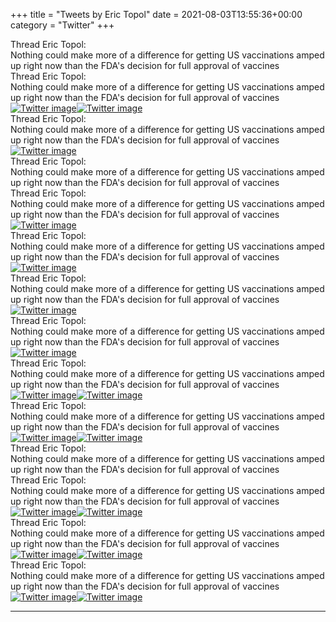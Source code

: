 +++
title = "Tweets by Eric Topol" 
date = 2021-08-03T13:55:36+00:00
category = "Twitter"
+++
<div class="tweet"> 
<div class="profile"> 
Thread Eric Topol: 
</div> 
<div class="tweet-content">Nothing could make more of a difference for getting US vaccinations amped up right now than the FDA's decision for full approval of vaccines</div></div><div class="tweet"> 
<div class="profile"> 
Thread Eric Topol: 
</div> 
<div class="tweet-content">Nothing could make more of a difference for getting US vaccinations amped up right now than the FDA's decision for full approval of vaccines</div></div><a href="E73x2kuX0AA0Kvx.jpg"  ><img src="E73x2kuX0AA0Kvx.jpg" alt="Twitter image" ></img></a><a href="E73x4CHVUAILgyi.jpg"  ><img src="E73x4CHVUAILgyi.jpg" alt="Twitter image" ></img></a><div class="tweet"> 
<div class="profile"> 
Thread Eric Topol: 
</div> 
<div class="tweet-content">Nothing could make more of a difference for getting US vaccinations amped up right now than the FDA's decision for full approval of vaccines</div></div><a href="E732harVIAAdLa8.jpg"  ><img src="E732harVIAAdLa8.jpg" alt="Twitter image" ></img></a><div class="tweet"> 
<div class="profile"> 
Thread Eric Topol: 
</div> 
<div class="tweet-content">Nothing could make more of a difference for getting US vaccinations amped up right now than the FDA's decision for full approval of vaccines</div></div><div class="tweet"> 
<div class="profile"> 
Thread Eric Topol: 
</div> 
<div class="tweet-content">Nothing could make more of a difference for getting US vaccinations amped up right now than the FDA's decision for full approval of vaccines</div></div><a href="E74C6xnVUAMr2s9.jpg"  ><img src="E74C6xnVUAMr2s9.jpg" alt="Twitter image" ></img></a><div class="tweet"> 
<div class="profile"> 
Thread Eric Topol: 
</div> 
<div class="tweet-content">Nothing could make more of a difference for getting US vaccinations amped up right now than the FDA's decision for full approval of vaccines</div></div><a href="E74RRRTVoAM6wDF.jpg"  ><img src="E74RRRTVoAM6wDF.jpg" alt="Twitter image" ></img></a><div class="tweet"> 
<div class="profile"> 
Thread Eric Topol: 
</div> 
<div class="tweet-content">Nothing could make more of a difference for getting US vaccinations amped up right now than the FDA's decision for full approval of vaccines</div></div><a href="E74Wxn4VUAACURQ.jpg"  ><img src="E74Wxn4VUAACURQ.jpg" alt="Twitter image" ></img></a><div class="tweet"> 
<div class="profile"> 
Thread Eric Topol: 
</div> 
<div class="tweet-content">Nothing could make more of a difference for getting US vaccinations amped up right now than the FDA's decision for full approval of vaccines</div></div><a href="E74ZGokVEAQ-vcI.jpg"  ><img src="E74ZGokVEAQ-vcI.jpg" alt="Twitter image" ></img></a><div class="tweet"> 
<div class="profile"> 
Thread Eric Topol: 
</div> 
<div class="tweet-content">Nothing could make more of a difference for getting US vaccinations amped up right now than the FDA's decision for full approval of vaccines</div></div><a href="E74-hyvUcAI-uFG.jpg"  ><img src="E74-hyvUcAI-uFG.jpg" alt="Twitter image" ></img></a><a href="E74-qQaVEAEbtkp.jpg"  ><img src="E74-qQaVEAEbtkp.jpg" alt="Twitter image" ></img></a><div class="tweet"> 
<div class="profile"> 
Thread Eric Topol: 
</div> 
<div class="tweet-content">Nothing could make more of a difference for getting US vaccinations amped up right now than the FDA's decision for full approval of vaccines</div></div><a href="E75sAPjVgAE3be5.jpg"  ><img src="E75sAPjVgAE3be5.jpg" alt="Twitter image" ></img></a><a href="E75sCFzUYAMq_tB.jpg"  ><img src="E75sCFzUYAMq_tB.jpg" alt="Twitter image" ></img></a><div class="tweet"> 
<div class="profile"> 
Thread Eric Topol: 
</div> 
<div class="tweet-content">Nothing could make more of a difference for getting US vaccinations amped up right now than the FDA's decision for full approval of vaccines</div></div><div class="tweet"> 
<div class="profile"> 
Thread Eric Topol: 
</div> 
<div class="tweet-content">Nothing could make more of a difference for getting US vaccinations amped up right now than the FDA's decision for full approval of vaccines</div></div><a href="E76XVMPVoAE4GMc.jpg"  ><img src="E76XVMPVoAE4GMc.jpg" alt="Twitter image" ></img></a><a href="E76XczxVIAwDM4Z.jpg"  ><img src="E76XczxVIAwDM4Z.jpg" alt="Twitter image" ></img></a><div class="tweet"> 
<div class="profile"> 
Thread Eric Topol: 
</div> 
<div class="tweet-content">Nothing could make more of a difference for getting US vaccinations amped up right now than the FDA's decision for full approval of vaccines</div></div><a href="E76eRT_VgAYCutH.jpg"  ><img src="E76eRT_VgAYCutH.jpg" alt="Twitter image" ></img></a><a href="E76eSu6VkAMeOUF.jpg"  ><img src="E76eSu6VkAMeOUF.jpg" alt="Twitter image" ></img></a><div class="tweet"> 
<div class="profile"> 
Thread Eric Topol: 
</div> 
<div class="tweet-content">Nothing could make more of a difference for getting US vaccinations amped up right now than the FDA's decision for full approval of vaccines</div></div><a href="E76ky5cVkAMzJpc.jpg"  ><img src="E76ky5cVkAMzJpc.jpg" alt="Twitter image" ></img></a><a href="E76ki6RUcAA-RRx.jpg"  ><img src="E76ki6RUcAA-RRx.jpg" alt="Twitter image" ></img></a>

---